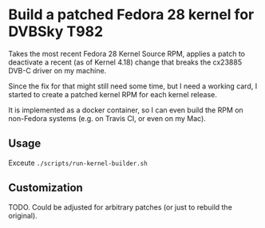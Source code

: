 # Build a patched Fedora 28 kernel for DVBSky T982

Takes the most recent Fedora 28 Kernel Source RPM, applies a patch to 
deactivate a recent (as of Kernel 4.18) change that breaks the 
cx23885 DVB-C driver on my machine. 

Since the fix for that might still need some time, but I need a working
card, I started to create a patched kernel RPM for each kernel release.

It is implemented as a docker container, so I can even build the RPM on 
non-Fedora systems (e.g. on Travis CI, or even on my Mac).

## Usage

Exceute `./scripts/run-kernel-builder.sh`

## Customization

TODO. Could be adjusted for arbitrary patches (or just to rebuild the original).
